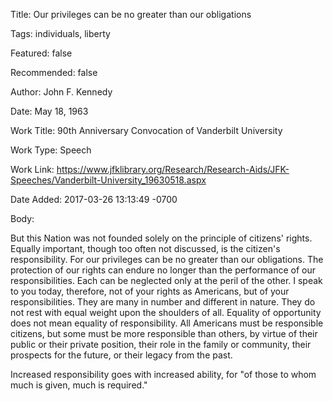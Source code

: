 Title:  Our privileges can be no greater than our obligations

Tags:   individuals, liberty

Featured: false

Recommended: false

Author: John F. Kennedy

Date:   May 18, 1963

Work Title: 90th Anniversary Convocation of Vanderbilt University

Work Type: Speech

Work Link: https://www.jfklibrary.org/Research/Research-Aids/JFK-Speeches/Vanderbilt-University_19630518.aspx

Date Added: 2017-03-26 13:13:49 -0700

Body: 

But this Nation was not founded solely on the principle of citizens' rights. Equally important, though too often not discussed, is the citizen's responsibility. For our privileges can be no greater than our obligations. The protection of our rights can endure no longer than the performance of our responsibilities. Each can be neglected only at the peril of the other. I speak to you today, therefore, not of your rights as Americans, but of your responsibilities. They are many in number and different in nature. They do not rest with equal weight upon the shoulders of all. Equality of opportunity does not mean equality of responsibility. All Americans must be responsible citizens, but some must be more responsible than others, by virtue of their public or their private position, their role in the family or community, their prospects for the future, or their legacy from the past. 

Increased responsibility goes with increased ability, for "of those to whom much is given, much is required."

